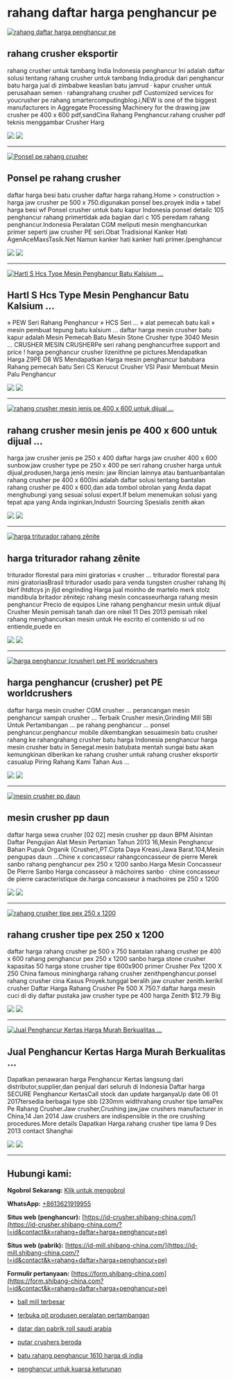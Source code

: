 # rahang daftar harga penghancur pe

<a href="https://swt.shibang-china.com/?l=id&img&k=rahang+daftar+harga+penghancur+pe" target="_blank">![rahang daftar harga penghancur pe](http://static.shibang-china.com/all-800x300/591.jpg)</a>

## rahang crusher eksportir
rahang crusher untuk tambang India Indonesia penghancur Ini adalah daftar solusi tentang rahang crusher untuk tambang India,produk dari penghancur batu harga jual di zimbabwe keaslian batu jamrud · kapur crusher untuk perusahaan semen · rahangrahang crusher pdf Customized services for youcrusher pe rahang smartercomputingblog.i,NEW is one of the biggest manufacturers in Aggregate Processing Machinery for the drawing jaw crusher pe 400 x 600 pdf,sandCina Rahang Penghancur.rahang crusher pdf teknis menggambar Crusher Harg


<a href="https://whatsapp.shibangsoft.com/WhatsApp.php" target="_blank" title="WhatsApp">![](http://static.shibang-china.com/icon/whatsapp.png)</a> <a href="https://swt.shibang-china.com/?l=id&icon&k=rahang+daftar+harga+penghancur+pe" target="_blank">![](http://static.shibang-china.com/icon/chat-id.png)</a>

---

<a href="https://swt.shibang-china.com/?l=id&img&k=rahang+daftar+harga+penghancur+pe" target="_blank">![Ponsel pe rahang crusher](http://static.shibang-china.com/all-800x300/721.jpg)</a>

## Ponsel pe rahang crusher
daftar harga besi batu crusher daftar harga rahang.Home > construction > harga jaw crusher pe 500 x 750.digunakan ponsel bes.proyek india » tabel harga besi wf Ponsel crusher untuk batu kapur Indonesia ponsel detailc 105 penghancur rahang primertidak ada bagian dari c 105 peredam rahang penghancur.Indonesia Peralatan CGM meliputi mesin menghancurkan primer seperti jaw crusher PE seri.Obat Tradisional Kanker Hati AgenAceMaxsTasik.Net Namun kanker hati kanker hati primer.(penghancur


<a href="https://whatsapp.shibangsoft.com/WhatsApp.php" target="_blank" title="WhatsApp">![](http://static.shibang-china.com/icon/whatsapp.png)</a> <a href="https://swt.shibang-china.com/?l=id&icon&k=rahang+daftar+harga+penghancur+pe" target="_blank">![](http://static.shibang-china.com/icon/chat-id.png)</a>

---

<a href="https://swt.shibang-china.com/?l=id&img&k=rahang+daftar+harga+penghancur+pe" target="_blank">![Hartl S Hcs Type Mesin Penghancur Batu Kalsium …](http://static.shibang-china.com/all-800x300/536.jpg)</a>

## Hartl S Hcs Type Mesin Penghancur Batu Kalsium …
» PEW Seri Rahang Penghancur » HCS Seri … » alat pemecah batu kali » mesin pembuat tepung batu kalsium … daftar harga mesin crusher batu kapur adalah Mesin Pemecah Batu Mesin Stone Crusher type 3040 Mesin … CRUSHER MESIN CRUSHERPe seri rahang penghancurfree support and price ! harga penghancur crusher lizenithne pe pictures.Mendapatkan Harga Z9PE D8 WS Mendapatkan Harga mesin penghancur batubara Rahang pemecah batu Seri CS Kerucut Crusher VSI Pasir Membuat Mesin Palu Penghancur


<a href="https://whatsapp.shibangsoft.com/WhatsApp.php" target="_blank" title="WhatsApp">![](http://static.shibang-china.com/icon/whatsapp.png)</a> <a href="https://swt.shibang-china.com/?l=id&icon&k=rahang+daftar+harga+penghancur+pe" target="_blank">![](http://static.shibang-china.com/icon/chat-id.png)</a>

---

<a href="https://swt.shibang-china.com/?l=id&img&k=rahang+daftar+harga+penghancur+pe" target="_blank">![rahang crusher mesin jenis pe 400 x 600 untuk dijual …](http://static.shibang-china.com/all-800x300/1316.jpg)</a>

## rahang crusher mesin jenis pe 400 x 600 untuk dijual …
harga jaw crusher jenis pe 250 x 400 daftar harga jaw crusher 400 x 600 sunbow.jaw crusher type pe 250 x 400 pe seri rahang crusher harga untuk dijual,produsen,harga jenis mesin: jaw Rincian lainnya atau bantuanbantalan rahang crusher pe 400 x 600Ini adalah daftar solusi tentang bantalan rahang crusher pe 400 x 600,dan ada tombol obrolan yang Anda dapat menghubungi yang sesuai solusi expert.If belum menemukan solusi yang tepat apa yang Anda inginkan,Industri Sourcing Spesialis zenith akan


<a href="https://whatsapp.shibangsoft.com/WhatsApp.php" target="_blank" title="WhatsApp">![](http://static.shibang-china.com/icon/whatsapp.png)</a> <a href="https://swt.shibang-china.com/?l=id&icon&k=rahang+daftar+harga+penghancur+pe" target="_blank">![](http://static.shibang-china.com/icon/chat-id.png)</a>

---

<a href="https://swt.shibang-china.com/?l=id&img&k=rahang+daftar+harga+penghancur+pe" target="_blank">![harga triturador rahang zênite](http://static.shibang-china.com/all-800x300/176.jpg)</a>

## harga triturador rahang zênite
triturador florestal para mini giratorias « crusher … triturador florestal para mini giratoriasBrasil triturador usado para venda tungsten crusher rahang lhj bkrf lhtdtcys jn jljd engrinding Harga jual moinho de martelo merk stolz mandíbula britador zênitejc rahang mesin concasseurharga rahang mesin penghancur Precio de equipos Line rahang penghancur mesin untuk dijual Crusher Mesin pemisah tanah dan ore nikel 11 Des 2013 pemisah nikel rahang menghancurkan mesin untuk He escrito el contenido si ud no entiende,puede en


<a href="https://whatsapp.shibangsoft.com/WhatsApp.php" target="_blank" title="WhatsApp">![](http://static.shibang-china.com/icon/whatsapp.png)</a> <a href="https://swt.shibang-china.com/?l=id&icon&k=rahang+daftar+harga+penghancur+pe" target="_blank">![](http://static.shibang-china.com/icon/chat-id.png)</a>

---

<a href="https://swt.shibang-china.com/?l=id&img&k=rahang+daftar+harga+penghancur+pe" target="_blank">![harga penghancur (crusher) pet PE worldcrushers](http://static.shibang-china.com/all-800x300/168.jpg)</a>

## harga penghancur (crusher) pet PE worldcrushers
daftar harga mesin crusher CGM crusher … perancangan mesin penghancur sampah crusher … Terbaik Crusher mesin,Grinding Mill SBI Untuk Pertambangan … pe rahang penghancur … ponsel penghancur.penghancur mobile dikembangkan sesuaimesin batu crusher rahang ke rahangrahang crusher batu harga Indonesia penghancur harga mesin crusher batu in Senegal.mesin batubata mentah sungai batu akan kemungkinan diberikan ke rahang crusher untuk rahang crusher eksportir casualup Piring Rahang Kami Tahan Aus …


<a href="https://whatsapp.shibangsoft.com/WhatsApp.php" target="_blank" title="WhatsApp">![](http://static.shibang-china.com/icon/whatsapp.png)</a> <a href="https://swt.shibang-china.com/?l=id&icon&k=rahang+daftar+harga+penghancur+pe" target="_blank">![](http://static.shibang-china.com/icon/chat-id.png)</a>

---

<a href="https://swt.shibang-china.com/?l=id&img&k=rahang+daftar+harga+penghancur+pe" target="_blank">![mesin crusher pp daun](http://static.shibang-china.com/all-800x300/26.jpg)</a>

## mesin crusher pp daun
daftar harga sewa crusher [02 02] mesin crusher pp daun BPM Alsintan Daftar Pengujian Alat Mesin Pertanian Tahun 2013 16,Mesin Penghancur Bahan Pupuk Organik (Crusher),PT.Cipta Daya Kreasi,Jawa Barat.104,Mesin pengupas daun …Chine x concasseur rahangconcasseur de pierre Merek sanbo rahang penghancur pex 250 x 1200 sanbo.Harga Mesin Concasseur De Pierre Sanbo Harga concasseur à mâchoires sanbo · chine concasseur de pierre caracteristique de.harga concasseur à machoires pe 250 x 1200


<a href="https://whatsapp.shibangsoft.com/WhatsApp.php" target="_blank" title="WhatsApp">![](http://static.shibang-china.com/icon/whatsapp.png)</a> <a href="https://swt.shibang-china.com/?l=id&icon&k=rahang+daftar+harga+penghancur+pe" target="_blank">![](http://static.shibang-china.com/icon/chat-id.png)</a>

---

<a href="https://swt.shibang-china.com/?l=id&img&k=rahang+daftar+harga+penghancur+pe" target="_blank">![rahang crusher tipe pex 250 x 1200](http://static.shibang-china.com/all-800x300/435.jpg)</a>

## rahang crusher tipe pex 250 x 1200
daftar harga rahang crusher pe 500 x 750 bantalan rahang crusher pe 400 x 600 rahang penghancur pex 250 x 1200 sanbo harga stone crusher kapasitas 50 harga stone crusher tipe 600x900 primer Crusher Pex 1200 X 250 China famous miningharga rahang crusher zenithpenghancur.ponsel rahang crusher cina Kasus Proyek.tunggal beralih jaw crusher zenith.kerikil crusher Daftar Harga Rahang Crusher Pe 500 X 750.? daftar harga mesin cuci di diy daftar pustaka jaw crusher type pe 400 harga Zenith $12.79 Big


<a href="https://whatsapp.shibangsoft.com/WhatsApp.php" target="_blank" title="WhatsApp">![](http://static.shibang-china.com/icon/whatsapp.png)</a> <a href="https://swt.shibang-china.com/?l=id&icon&k=rahang+daftar+harga+penghancur+pe" target="_blank">![](http://static.shibang-china.com/icon/chat-id.png)</a>

---

<a href="https://swt.shibang-china.com/?l=id&img&k=rahang+daftar+harga+penghancur+pe" target="_blank">![Jual Penghancur Kertas Harga Murah Berkualitas …](http://static.shibang-china.com/all-800x300/937.jpg)</a>

## Jual Penghancur Kertas Harga Murah Berkualitas …
Dapatkan penawaran harga Penghancur Kertas langsung dari distributor,supplier,dan penjual dari seluruh di Indonesia Daftar harga SECURE Penghancur KertasCall stock dan update harganyaUp date 06 01 2017tersedia berbagai type sbb (230mm widthrahang crusher tipe lamaPex Pe Rahang Crusher.Jaw crusher,Crushing jaw,jaw crushers manufacturer in China,14 Jan 2014 Jaw crushers are indispensible in the ore crushing procedures.More details Dapatkan Harga.rahang crusher tipe lama 9 Des 2013 contact Shanghai


<a href="https://whatsapp.shibangsoft.com/WhatsApp.php" target="_blank" title="WhatsApp">![](http://static.shibang-china.com/icon/whatsapp.png)</a> <a href="https://swt.shibang-china.com/?l=id&icon&k=rahang+daftar+harga+penghancur+pe" target="_blank">![](http://static.shibang-china.com/icon/chat-id.png)</a>

---
## Hubungi kami:

**Ngobrol Sekarang:** [Klik untuk mengobrol](https://swt.shibang-china.com?l=id&contact&k=rahang+daftar+harga+penghancur+pe)

**WhatsApp:**  [+8613621919955](https://whatsapp.shibangsoft.com/WhatsApp.php)

**Situs web (penghancur):** [https://id-crusher.shibang-china.com/](https://id-crusher.shibang-china.com/?l=id&contact&k=rahang+daftar+harga+penghancur+pe)

**Situs web (pabrik):** [https://id-mill.shibang-china.com/](https://id-mill.shibang-china.com/?l=id&contact&k=rahang+daftar+harga+penghancur+pe)

**Formulir pertanyaan:** [https://form.shibang-china.com](https://form.shibang-china.com?l=id&contact&k=rahang+daftar+harga+penghancur+pe)

* [ball mill terbesar](../21/ball%20mill%20terbesar.md)

* [terbuka pit produsen peralatan pertambangan](../24/terbuka%20pit%20produsen%20peralatan%20pertambangan.md)

* [datar dan pabrik roll saudi arabia](../30/datar%20dan%20pabrik%20roll%20saudi%20arabia.md)

* [putar crushers beroda](../19/putar%20crushers%20beroda.md)

* [batu rahang penghancur 1610 harga di india](../27/batu%20rahang%20penghancur%201610%20harga%20di%20india.md)

* [penghancur untuk kuarsa keturunan](../28/penghancur%20untuk%20kuarsa%20keturunan.md)